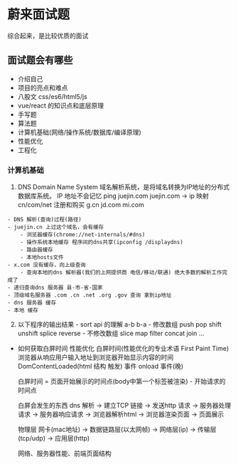 # 蔚来面试题
  综合起来，是比较优质的面试

## 面试题会有哪些
  - 介绍自己
  - 项目的亮点和难点
  - 八股文
    css/es6/html5/js
  - vue/react 的知识点和底层原理
  - 手写题
  - 算法题
  - 计算机基础(网络/操作系统/数据库/编译原理)
  - 性能优化
  - 工程化

### 计算机基础
  1. DNS Domain Name System 域名解析系统，是将域名转换为IP地址的分布式数据库系统。
  IP 地址不会记忆
  ping juejin.com
  juejin.com -> ip 映射
  cn/com/net 注册和购买 g.cn jd.com mi.com

    - DNS 解析(查询)过程(路径)
    - juejin.cn 上过这个域名，会有缓存
        - 浏览器缓存(chrome://net-internals/#dns)
        - 操作系统本地缓存 程序间的dns共享(ipconfig /displaydns)
        - 路由器缓存
        - 本地hosts文件
    - x.com 没有缓存，向上级查询
        - 查询本地的dns 解析器(我们的上网提供商 电信/移动/联通) 绝大多数的解析工作完成了
    - 递归查询dns 服务器 县-市-省-国家
    - 顶级域名服务器 .com .cn .net .org .gov 查询 拿到ip地址
    - dns 服务器 缓存
    - 本地 缓存
  2. 以下程序的输出结果
    - sort api 的理解 a-b b-a
    - 修改数组
      push pop shift unshift splice reverse
    - 不修改数组
      slice map filter concat join ...

  - 如何获取白屏时间 性能优化
    白屏时间(性能优化的专业术语 First Paint Time) 浏览器从响应用户输入地址到浏览器开始显示内容的时间
    DomContentLoaded(html 结构 触发) 事件 onload 事件(晚)

    白屏时间 = 页面开始展示的时间点(body中第一个标签被渲染) - 开始请求的时间点

    白屏会发生的东西
    dns 解析 -> 建立TCP 链接 -> 发送http 请求 -> 服务器处理请求 -> 服务器响应请求 -> 浏览器解析html -> 浏览器渲染页面 -> 页面展示

    物理层 网卡(mac地址) -> 数据链路层(以太网帧) -> 网络层(ip) -> 传输层(tcp/udp) -> 应用层(http)

    网络、服务器性能、前端页面结构

